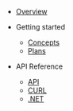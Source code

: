 <!-- _navbar.md -->

* [Overview](Overview.md)


* Getting started

  * [Concepts](Concepts.md)
  * [Plans](Plans.md)

* API Reference
  * [API](API.md)
  * [CURL](CURL.md)
  * [.NET](DotNet.md)
